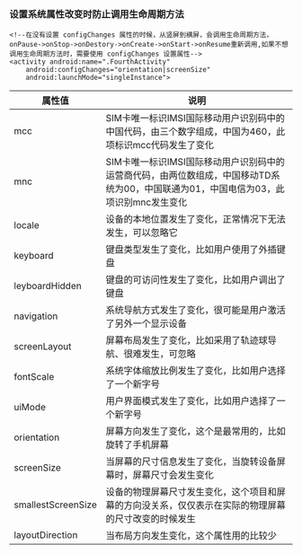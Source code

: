### 设置系统属性改变时防止调用生命周期方法

```
<!--在没有设置 configChanges 属性的时候，从竖屏到横屏，会调用生命周期方法，onPause->onStop->onDestory->onCreate->onStart->onResume重新调用,如果不想调用生命周期方法时，需要使用 configChanges 设置属性-->
<activity android:name=".FourthActivity"
    android:configChanges="orientation|screenSize"
    android:launchMode="singleInstance">
```

|属性值|说明|
|------|------|
|mcc|SIM卡唯一标识IMSI国际移动用户识别码中的中国代码，由三个数字组成，中国为460，此项标识mcc代码发生了变化|
|mnc|SIM卡唯一标识IMSI国际移动用户识别码中的运营商代码，由两位数组成，中国移动TD系统为00，中国联通为01，中国电信为03，此项识别mnc发生变化|
|locale|设备的本地位置发生了变化，正常情况下无法发生，可以忽略它|
|keyboard|键盘类型发生了变化，比如用户使用了外插键盘|
|leyboardHidden|键盘的可访问性发生了变化，比如用户调出了键盘|
|navigation|系统导航方式发生了变化，很可能是用户激活了另外一个显示设备|
|screenLayout|屏幕布局发生了变化，比如采用了轨迹球导航、很难发生，可忽略|
|fontScale|系统字体缩放比例发生了变化，比如用户选择了一个新字号|
|uiMode|用户界面模式发生了变化，比如用户选择了一个新字号|
|orientation|屏幕方向发生了变化，这个是最常用的，比如旋转了手机屏幕|
|screenSize|当屏幕的尺寸信息发生了变化，当旋转设备屏幕时，屏幕尺寸会发生变化|
|smallestScreenSize|设备的物理屏幕尺寸发生变化，这个项目和屏幕的方向没关系，仅仅表示在实际的物理屏幕的尺寸改变的时候发生|
|layoutDirection|当布局方向发生变化，这个属性用的比较少|
